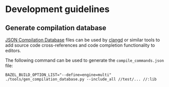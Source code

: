 # Development guidelines

## Generate compilation database

[JSON Compilation Database](https://clang.llvm.org/docs/JSONCompilationDatabase.html) files can be used by [clangd](https://clangd.llvm.org/) or similar tools to add source code cross-references and code completion functionality to editors.

The following command can be used to generate the `compile_commands.json` file:

```
BAZEL_BUILD_OPTION_LIST="--define=engine=multi" ./tools/gen_compilation_database.py --include_all //test/... //:lib
```

